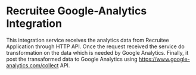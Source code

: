 # Recruitee Google-Analytics Integration

This integration service receives the analytics data from Recruitee Application through HTTP API.
Once the request received the service do transformation on the data which is needed by Google Analytics. 
Finally, it post the transaformed data to Google Analytics using https://www.google-analytics.com/collect API.
